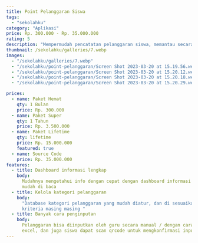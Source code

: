 ```yaml
---
title: Point Pelanggaran Siswa
tags:
  - "sekolahku"
category: "Aplikasi"
price: Rp. 300.000 - Rp. 35.000.000
rating: 5
description: "Mempermudah pencatatan pelanggaran siswa, memantau secara realtime dan riwayat yang mudah di lacak"
thumbnail: /sekolahku/galleries/7.webp
images:
  - "/sekolahku/galleries/7.webp"
  - "/sekolahku/point-pelanggaran/Screen Shot 2023-03-20 at 15.19.56.webp"
  - "/sekolahku/point-pelanggaran/Screen Shot 2023-03-20 at 15.20.12.webp"
  - "/sekolahku/point-pelanggaran/Screen Shot 2023-03-20 at 15.20.18.webp"
  - "/sekolahku/point-pelanggaran/Screen Shot 2023-03-20 at 15.20.29.webp"

prices:
  - name: Paket Hemat
    qty: 1 Bulan
    price: Rp. 300.000
  - name: Paket Super
    qty: 1 Tahun
    price: Rp. 3.500.000
  - name: Paket Lifetime
    qty: lifetime
    price: Rp. 15.000.000
    featured: true
  - name: Source Code
    price: Rp. 35.000.000
features:
  - title: Dashboard informasi lengkap
    body:
      Mudahnya mengetahui info dengan cepat dengan dashboard informasi menarik dan
      mudah di baca
  - title: Kelola kategori pelanggaran
    body:
      "Database kategori pelanggaran yang mudah diatur, dan di sesuaikan sesuai
      kriteria masing masing "
  - title: Banyak cara penginputan
    body:
      Pelanggaran bisa diinputkan oleh guru secara manual / dengan cara upload dari
      excel, dan juga siswa dapat scan qrcode untuk mengkonfirmasi input pelanggan
---
```

